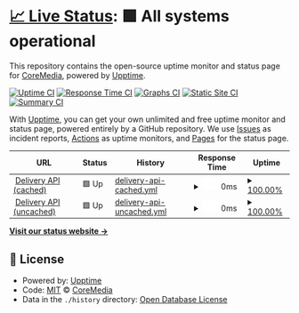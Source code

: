 # [📈 Live Status](https://CoreMedia.github.io/campaign.upptime): <!--live status--> **🟩 All systems operational**

This repository contains the open-source uptime monitor and status page for [CoreMedia](http://www.coremedia.com), powered by [Upptime](https://github.com/upptime/upptime).

[![Uptime CI](https://github.com/CoreMedia/campaign.upptime/workflows/Uptime%20CI/badge.svg)](https://github.com/CoreMedia/campaign.upptime/actions?query=workflow%3A%22Uptime+CI%22)
[![Response Time CI](https://github.com/CoreMedia/campaign.upptime/workflows/Response%20Time%20CI/badge.svg)](https://github.com/CoreMedia/campaign.upptime/actions?query=workflow%3A%22Response+Time+CI%22)
[![Graphs CI](https://github.com/CoreMedia/campaign.upptime/workflows/Graphs%20CI/badge.svg)](https://github.com/CoreMedia/campaign.upptime/actions?query=workflow%3A%22Graphs+CI%22)
[![Static Site CI](https://github.com/CoreMedia/campaign.upptime/workflows/Static%20Site%20CI/badge.svg)](https://github.com/CoreMedia/campaign.upptime/actions?query=workflow%3A%22Static+Site+CI%22)
[![Summary CI](https://github.com/CoreMedia/campaign.upptime/workflows/Summary%20CI/badge.svg)](https://github.com/CoreMedia/campaign.upptime/actions?query=workflow%3A%22Summary+CI%22)

With [Upptime](https://upptime.js.org), you can get your own unlimited and free uptime monitor and status page, powered entirely by a GitHub repository. We use [Issues](https://github.com/CoreMedia/campaign.upptime/issues) as incident reports, [Actions](https://github.com/CoreMedia/campaign.upptime/actions) as uptime monitors, and [Pages](https://CoreMedia.github.io/campaign.upptime) for the status page.

<!--start: status pages-->
<!-- This summary is generated by Upptime (https://github.com/upptime/upptime) -->
<!-- Do not edit this manually, your changes will be overwritten -->
<!-- prettier-ignore -->
| URL | Status | History | Response Time | Uptime |
| --- | ------ | ------- | ------------- | ------ |
| <img alt="" src="https://icons.duckduckgo.com/ip3/api.campaigns.coremedia.io.ico" height="13"> [Delivery API (cached)](https://api.campaigns.coremedia.io) | 🟩 Up | [delivery-api-cached.yml](https://github.com/CoreMedia/campaign.upptime/commits/HEAD/history/delivery-api-cached.yml) | <details><summary><img alt="Response time graph" src="./graphs/delivery-api-cached/response-time-week.png" height="20"> 0ms</summary><br><a href="https://CoreMedia.github.io/campaign.upptime/history/delivery-api-cached"><img alt="Response time 0" src="https://img.shields.io/endpoint?url=https%3A%2F%2Fraw.githubusercontent.com%2FCoreMedia%2Fcampaign.upptime%2FHEAD%2Fapi%2Fdelivery-api-cached%2Fresponse-time.json"></a><br><a href="https://CoreMedia.github.io/campaign.upptime/history/delivery-api-cached"><img alt="24-hour response time 0" src="https://img.shields.io/endpoint?url=https%3A%2F%2Fraw.githubusercontent.com%2FCoreMedia%2Fcampaign.upptime%2FHEAD%2Fapi%2Fdelivery-api-cached%2Fresponse-time-day.json"></a><br><a href="https://CoreMedia.github.io/campaign.upptime/history/delivery-api-cached"><img alt="7-day response time 0" src="https://img.shields.io/endpoint?url=https%3A%2F%2Fraw.githubusercontent.com%2FCoreMedia%2Fcampaign.upptime%2FHEAD%2Fapi%2Fdelivery-api-cached%2Fresponse-time-week.json"></a><br><a href="https://CoreMedia.github.io/campaign.upptime/history/delivery-api-cached"><img alt="30-day response time 0" src="https://img.shields.io/endpoint?url=https%3A%2F%2Fraw.githubusercontent.com%2FCoreMedia%2Fcampaign.upptime%2FHEAD%2Fapi%2Fdelivery-api-cached%2Fresponse-time-month.json"></a><br><a href="https://CoreMedia.github.io/campaign.upptime/history/delivery-api-cached"><img alt="1-year response time 0" src="https://img.shields.io/endpoint?url=https%3A%2F%2Fraw.githubusercontent.com%2FCoreMedia%2Fcampaign.upptime%2FHEAD%2Fapi%2Fdelivery-api-cached%2Fresponse-time-year.json"></a></details> | <details><summary><a href="https://CoreMedia.github.io/campaign.upptime/history/delivery-api-cached">100.00%</a></summary><a href="https://CoreMedia.github.io/campaign.upptime/history/delivery-api-cached"><img alt="All-time uptime 100.00%" src="https://img.shields.io/endpoint?url=https%3A%2F%2Fraw.githubusercontent.com%2FCoreMedia%2Fcampaign.upptime%2FHEAD%2Fapi%2Fdelivery-api-cached%2Fuptime.json"></a><br><a href="https://CoreMedia.github.io/campaign.upptime/history/delivery-api-cached"><img alt="24-hour uptime 100.00%" src="https://img.shields.io/endpoint?url=https%3A%2F%2Fraw.githubusercontent.com%2FCoreMedia%2Fcampaign.upptime%2FHEAD%2Fapi%2Fdelivery-api-cached%2Fuptime-day.json"></a><br><a href="https://CoreMedia.github.io/campaign.upptime/history/delivery-api-cached"><img alt="7-day uptime 100.00%" src="https://img.shields.io/endpoint?url=https%3A%2F%2Fraw.githubusercontent.com%2FCoreMedia%2Fcampaign.upptime%2FHEAD%2Fapi%2Fdelivery-api-cached%2Fuptime-week.json"></a><br><a href="https://CoreMedia.github.io/campaign.upptime/history/delivery-api-cached"><img alt="30-day uptime 100.00%" src="https://img.shields.io/endpoint?url=https%3A%2F%2Fraw.githubusercontent.com%2FCoreMedia%2Fcampaign.upptime%2FHEAD%2Fapi%2Fdelivery-api-cached%2Fuptime-month.json"></a><br><a href="https://CoreMedia.github.io/campaign.upptime/history/delivery-api-cached"><img alt="1-year uptime 100.00%" src="https://img.shields.io/endpoint?url=https%3A%2F%2Fraw.githubusercontent.com%2FCoreMedia%2Fcampaign.upptime%2FHEAD%2Fapi%2Fdelivery-api-cached%2Fuptime-year.json"></a></details>
| <img alt="" src="https://icons.duckduckgo.com/ip3/api.campaigns.coremedia.io.ico" height="13"> [Delivery API (uncached)](https://api.campaigns.coremedia.io) | 🟩 Up | [delivery-api-uncached.yml](https://github.com/CoreMedia/campaign.upptime/commits/HEAD/history/delivery-api-uncached.yml) | <details><summary><img alt="Response time graph" src="./graphs/delivery-api-uncached/response-time-week.png" height="20"> 0ms</summary><br><a href="https://CoreMedia.github.io/campaign.upptime/history/delivery-api-uncached"><img alt="Response time 0" src="https://img.shields.io/endpoint?url=https%3A%2F%2Fraw.githubusercontent.com%2FCoreMedia%2Fcampaign.upptime%2FHEAD%2Fapi%2Fdelivery-api-uncached%2Fresponse-time.json"></a><br><a href="https://CoreMedia.github.io/campaign.upptime/history/delivery-api-uncached"><img alt="24-hour response time 0" src="https://img.shields.io/endpoint?url=https%3A%2F%2Fraw.githubusercontent.com%2FCoreMedia%2Fcampaign.upptime%2FHEAD%2Fapi%2Fdelivery-api-uncached%2Fresponse-time-day.json"></a><br><a href="https://CoreMedia.github.io/campaign.upptime/history/delivery-api-uncached"><img alt="7-day response time 0" src="https://img.shields.io/endpoint?url=https%3A%2F%2Fraw.githubusercontent.com%2FCoreMedia%2Fcampaign.upptime%2FHEAD%2Fapi%2Fdelivery-api-uncached%2Fresponse-time-week.json"></a><br><a href="https://CoreMedia.github.io/campaign.upptime/history/delivery-api-uncached"><img alt="30-day response time 0" src="https://img.shields.io/endpoint?url=https%3A%2F%2Fraw.githubusercontent.com%2FCoreMedia%2Fcampaign.upptime%2FHEAD%2Fapi%2Fdelivery-api-uncached%2Fresponse-time-month.json"></a><br><a href="https://CoreMedia.github.io/campaign.upptime/history/delivery-api-uncached"><img alt="1-year response time 0" src="https://img.shields.io/endpoint?url=https%3A%2F%2Fraw.githubusercontent.com%2FCoreMedia%2Fcampaign.upptime%2FHEAD%2Fapi%2Fdelivery-api-uncached%2Fresponse-time-year.json"></a></details> | <details><summary><a href="https://CoreMedia.github.io/campaign.upptime/history/delivery-api-uncached">100.00%</a></summary><a href="https://CoreMedia.github.io/campaign.upptime/history/delivery-api-uncached"><img alt="All-time uptime 100.00%" src="https://img.shields.io/endpoint?url=https%3A%2F%2Fraw.githubusercontent.com%2FCoreMedia%2Fcampaign.upptime%2FHEAD%2Fapi%2Fdelivery-api-uncached%2Fuptime.json"></a><br><a href="https://CoreMedia.github.io/campaign.upptime/history/delivery-api-uncached"><img alt="24-hour uptime 100.00%" src="https://img.shields.io/endpoint?url=https%3A%2F%2Fraw.githubusercontent.com%2FCoreMedia%2Fcampaign.upptime%2FHEAD%2Fapi%2Fdelivery-api-uncached%2Fuptime-day.json"></a><br><a href="https://CoreMedia.github.io/campaign.upptime/history/delivery-api-uncached"><img alt="7-day uptime 100.00%" src="https://img.shields.io/endpoint?url=https%3A%2F%2Fraw.githubusercontent.com%2FCoreMedia%2Fcampaign.upptime%2FHEAD%2Fapi%2Fdelivery-api-uncached%2Fuptime-week.json"></a><br><a href="https://CoreMedia.github.io/campaign.upptime/history/delivery-api-uncached"><img alt="30-day uptime 100.00%" src="https://img.shields.io/endpoint?url=https%3A%2F%2Fraw.githubusercontent.com%2FCoreMedia%2Fcampaign.upptime%2FHEAD%2Fapi%2Fdelivery-api-uncached%2Fuptime-month.json"></a><br><a href="https://CoreMedia.github.io/campaign.upptime/history/delivery-api-uncached"><img alt="1-year uptime 100.00%" src="https://img.shields.io/endpoint?url=https%3A%2F%2Fraw.githubusercontent.com%2FCoreMedia%2Fcampaign.upptime%2FHEAD%2Fapi%2Fdelivery-api-uncached%2Fuptime-year.json"></a></details>

<!--end: status pages-->

[**Visit our status website →**](https://CoreMedia.github.io/campaign.upptime)

## 📄 License

- Powered by: [Upptime](https://github.com/upptime/upptime)
- Code: [MIT](./LICENSE) © [CoreMedia](http://www.coremedia.com)
- Data in the `./history` directory: [Open Database License](https://opendatacommons.org/licenses/odbl/1-0/)
